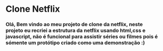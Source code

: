 # Clone Netflix

### Olá, Bem vindo ao meu projeto de clone da netflix, neste projeto eu recriei a estrutura da netflix usando html,css e javascript, não é funcional para assistir séries ou filmes pois é sómente um protótipo criado como uma demonstração :) 
